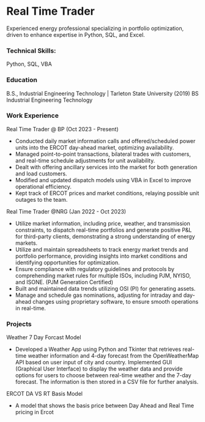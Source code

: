 # Real Time Trader
Experienced energy professional specializing in portfolio optimization, driven to enhance expertise in Python, SQL, and Excel. 

### Technical Skills: 
Python, SQL, VBA

### Education 
B.S., Industrial Engineering Technology | Tarleton State University (2019)
BS Industrial Engineering Technology

### Work Experience 
Real Time Trader @ BP (Oct 2023 - Present)

* Conducted daily market information calls and offered/scheduled power units into the ERCOT day-ahead market, optimizing availability.
* Managed point-to-point transactions, bilateral trades with customers, and real-time schedule adjustments for unit availability.
* Dealt with offering ancillary services into the market for both generation and load customers.
* Modified and updated dispatch models using VBA in Excel to improve operational efficiency.
* Kept track of ERCOT prices and market conditions, relaying possible unit outages to the team.

Real Time Trader @NRG (Jan 2022 - Oct 2023)

* Utilize market information, including price, weather, and transmission constraints, to dispatch real-time portfolios and generate positive P&L for third-party clients, demonstrating a strong understanding of energy markets.
* Utilize and maintain spreadsheets to track energy market trends and portfolio performance, providing insights into market conditions and identifying opportunities for optimization.
* Ensure compliance with regulatory guidelines and protocols by comprehending market rules for multiple ISOs, including PJM, NYISO, and ISONE. (PJM Generation Certified)
* Built and maintained data trends utilizing OSI (PI) for generating assets.
* Manage and schedule gas nominations, adjusting for intraday and day-ahead changes using proprietary software, to ensure smooth operations in real-time.

### Projects
Weather 7 Day Forcast Model

* Developed a Weather App using Python and Tkinter that retrieves real-time weather information and 4-day forecast from the OpenWeatherMap API based on user input of city and country. Implemented GUI (Graphical User Interface) to display the weather data and provide options for users to choose between real-time weather and the 7-day forecast. The information is then stored in a CSV file for further analysis. 

ERCOT DA VS RT Basis Model
* A model that shows the basis price between Day Ahead and Real Time pricing in Ercot 


